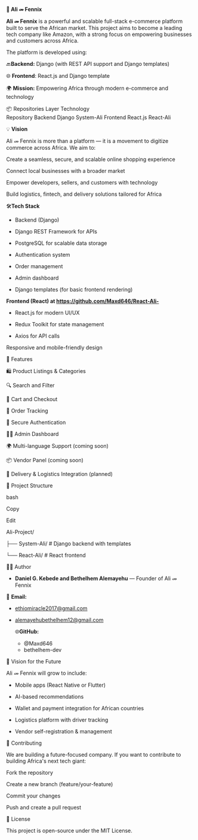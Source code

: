 **🚀 Ali መ Fennix**

**Ali መ Fennix** is a powerful and scalable full-stack e-commerce platform built to serve the African market. This project aims to become a leading tech company like Amazon, with a strong focus on empowering businesses and customers across Africa.

The platform is developed using:

🔙**Backend:** Django (with REST API support and Django templates)

🌐 **Frontend**: React.js and Django template

🌍 **Mission:** Empowering Africa through modern e-commerce and technology

📦 Repositories
Layer	Technology	
Repository
Backend	Django	System-Ali
Frontend	React.js	React-Ali

💡 **Vision**

Ali መ Fennix is more than a platform — it is a movement to digitize commerce across Africa. We aim to:

Create a seamless, secure, and scalable online shopping experience

Connect local businesses with a broader market

Empower developers, sellers, and customers with technology

Build logistics, fintech, and delivery solutions tailored for Africa

🛠️**Tech Stack**

+ Backend (Django)
+ Django REST Framework for APIs

+ PostgreSQL for scalable data storage

+ Authentication system

+ Order management

+ Admin dashboard

+ Django templates (for basic frontend rendering)

**Frontend (React) at https://github.com/Maxd646/React-Ali-**

+ React.js for modern UI/UX

+ Redux Toolkit for state management

+ Axios for API calls

Responsive and mobile-friendly design

🧩 Features

🛍️ Product Listings & Categories

🔍 Search and Filter

🛒 Cart and Checkout

🧾 Order Tracking

🔐 Secure Authentication

🧑‍💻 Admin Dashboard

🌍 Multi-language Support (coming soon)

📦 Vendor Panel (coming soon)

🚚 Delivery & Logistics Integration (planned)

📁 Project Structure

bash

Copy

Edit

Ali-Project/

├── System-Ali/       # Django backend with templates

└── React-Ali/        # React frontend

👨‍💼 Author

+ **Daniel G. Kebede and Bethelhem Alemayehu** — Founder of Ali መ Fennix
   


 📧 **Email:**
+ ethiomiracle2017@gmail.com
+ alemayehubethelhem12@gmail.com

  🌐**GitHub:**
  + @Maxd646
  + bethelhem-dev

🌟 Vision for the Future

Ali መ Fennix will grow to include:

+ Mobile apps (React Native or Flutter)

+ AI-based recommendations

+ Wallet and payment integration for African countries

+ Logistics platform with driver tracking

+ Vendor self-registration & management

🤝 Contributing

We are building a future-focused company. If you want to contribute to building Africa's next tech giant:

Fork the repository

Create a new branch (feature/your-feature)

Commit your changes

Push and create a pull request

📝 License

This project is open-source under the MIT License.
